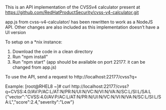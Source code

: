 This is an API implementation of the CVSSv4 calculator present at https://github.com/RedHatProductSecurity/cvss-v4-calculator.git

app.js from cvss-v4-calculator/ has been rewritten to work as a NodeJS API. Other changes are also included as this implementation doesn’t have a UI version

To setup on a *nix instance:
1) Download the code in a clean directory
1) Run "npm install"
2) Run "npm start" (app should be available on port 22177. it can be changed from app.js)


 To use the API, send a request to http://localhost<or IP>:22177/cvss?q=<vector-string>


 Example:
 [root@RHEL8 ~]# curl http://localhost:22177/cvss?q=CVSS:4.0/AV:P/AC:L/AT:N/PR:N/UI:N/VC:N/VI:N/VA:N/SC:L/SI:L/SA:L
 {"vector":"CVSS:4.0/AV:P/AC:L/AT:N/PR:N/UI:N/VC:N/VI:N/VA:N/SC:L/SI:L/SA:L","score":2.4,"severity":"Low"}
